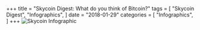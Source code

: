 +++
title = "Skycoin Digest: What do you think of Bitcoin?"
tags = [
    "Skycoin Digest",
    "Infographics",
]
date = "2018-01-29"
categories = [
    "Infographics",
]
+++
![Skycoin Infographic](/img/1200_What-do-you-think-about-Bitcoin.jpg)